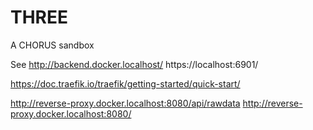 # THREE
A CHORUS sandbox


See
http://backend.docker.localhost/
https://localhost:6901/


https://doc.traefik.io/traefik/getting-started/quick-start/

http://reverse-proxy.docker.localhost:8080/api/rawdata
http://reverse-proxy.docker.localhost:8080/


